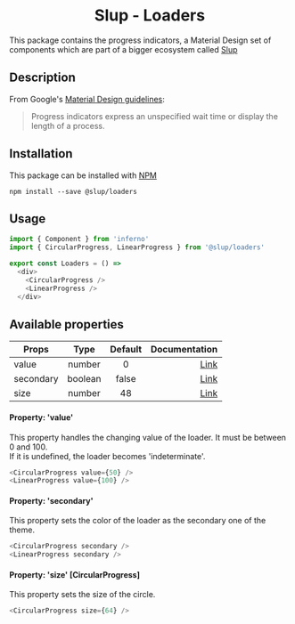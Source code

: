 <h1 align='center'>Slup - Loaders</h1>

This package contains the progress indicators, a Material Design set of components which are part of a bigger ecosystem called [Slup](https://github.com/gejsi/material)

## Description
From Google's [Material Design guidelines](https://material.io/guidelines):
<blockquote>
  Progress indicators express an unspecified wait time or display the length of a process.
</blockquote>

## Installation
This package can be installed with [NPM](http://npmjs.com/)
```
npm install --save @slup/loaders
```

## Usage
```js
import { Component } from 'inferno'
import { CircularProgress, LinearProgress } from '@slup/loaders'

export const Loaders = () =>
  <div>
    <CircularProgress />
    <LinearProgress />
  </div>
```

## Available properties
| Props          |    Type       |    Default    | Documentation                           |
|-------------   |:-------------:|:-------------:|------:                                  |
| value          |  number       |  0            | [Link](#property-value)                 |
| secondary      |  boolean      |  false        | [Link](#property-secondary)             |
| size           |  number       |  48           | [Link](#property-size-circularprogress) |

#### Property: 'value'
This property handles the changing value of the loader. It must be between 0 and 100.
<br />
If it is undefined, the loader becomes 'indeterminate'.
```js
<CircularProgress value={50} />
<LinearProgress value={100} />
```

#### Property: 'secondary'
This property sets the color of the loader as the secondary one of the theme.
```js
<CircularProgress secondary />
<LinearProgress secondary />
```

#### Property: 'size' [CircularProgress]
This property sets the size of the circle.
```js
<CircularProgress size={64} />
```